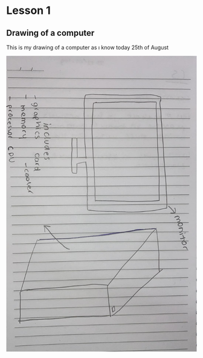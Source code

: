 # Lesson 1 

## Drawing of a computer
This is my drawing of a computer as ı know today 25th of August

![](pcresim1.jpeg)
